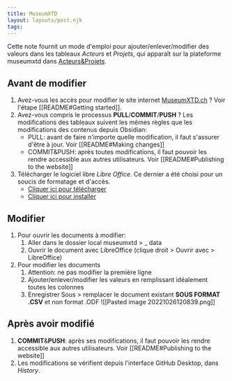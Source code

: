 ```yaml
---
title: MuseumXTD
layout: layouts/post.njk
tags:
---
```


Cette note fournit un mode d'emploi pour ajouter/enlever/modifier des valeurs dans les tableaux *Acteurs* et *Projets*, qui apparaît sur la plateforme museumxtd dans [Acteurs&Projets](https://www.museumxtd.ch/tables/). 

## Avant de modifier
1. Avez-vous les accès pour modifier le site internet [MuseumXTD.ch](https://www.museumxtd.ch) ? Voir l'étape [[README#Getting started]]. 
2. Avez-vous compris le processus **PULL**/**COMMIT**/**PUSH** ? Les modifications des tableaux suivent les mêmes règles que les modifications des contenus depuis Obsidian: 
	- PULL: avant de faire n'importe quelle modification, il faut s'assurer d'être à jour. Voir [[README#Making changes]]
	- COMMIT&PUSH: après toutes modifications, il faut pouvoir les rendre accessible aux autres utilisateurs. Voir [[README#Publishing to the website]]
3. Télécharger le logiciel libre *Libre Office*. Ce dernier a été choisi pour un soucis de formatage et d'accès. 
	- [Cliquer ici pour télécharger](https://fr.libreoffice.org/download/telecharger-libreoffice/)
	- [Cliquer ici pour installer](https://fr.libreoffice.org/get-help/install-howto/)

## Modifier 
1. Pour ouvrir les documents à modifier:
	1. Aller dans le dossier local museumxtd > _ data
	2. Ouvrir le document avec LibreOffice (clique droit > Ouvrir avec > LibreOffice)
2. Pour modifier les documents
	1. Attention: ne pas modifier la première ligne
	2. Ajouter/enlever/modifier les valeurs en remplissant idéalement toutes les colonnes
	3. Enregistrer Sous > remplacer le document existant **SOUS FORMAT .CSV** et non format .ODF
	   ![[Pasted image 20221026120839.png]]

## Après avoir modifié
1.  **COMMIT**&**PUSH**: après ses modifications, il faut pouvoir les rendre accessible aux autres utilisateurs. Voir [[README#Publishing to the website]]
2. Les modifications se vérifient depuis l'interface GitHub Desktop, dans *History*. 